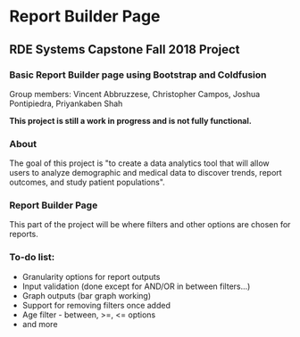 # Report Builder Page
## RDE Systems Capstone Fall 2018 Project
### Basic Report Builder page using Bootstrap and Coldfusion

Group members: Vincent Abbruzzese, Christopher Campos, Joshua Pontipiedra, Priyankaben Shah

**This project is still a work in progress and is not fully functional.**

### About
The goal of this project is "to create a data analytics tool that will allow users to analyze demographic and medical data to discover trends, report outcomes, and study patient populations". 

### Report Builder Page
This part of the project will be where filters and other options are chosen for reports. 

### To-do list:
 - Granularity options for report outputs
 - Input validation (done except for AND/OR in between filters...)
 - Graph outputs (bar graph working)
 - Support for removing filters once added
 - Age filter - between, >=, <= options
 - and more
 